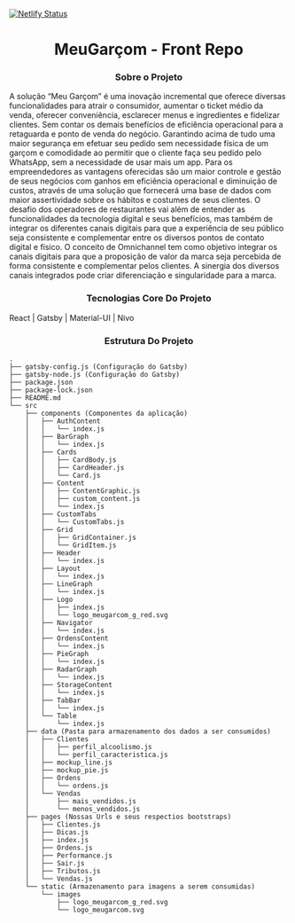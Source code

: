 [![Netlify Status](https://api.netlify.com/api/v1/badges/68ef5b57-6697-4a4e-94d3-982de6261016/deploy-status)](https://app.netlify.com/sites/confident-curie-4c38be/deploys)
<h1 align="center">
	MeuGarçom - Front Repo 
</h1>
<h3 align="center" font-style="italic">
	Sobre o Projeto
</h3>
<p>
A solução “Meu Garçom” é uma inovação incremental que oferece diversas funcionalidades para atrair o consumidor, aumentar o ticket médio da venda, oferecer conveniência, esclarecer menus e ingredientes e fidelizar clientes. Sem contar os demais benefícios de eficiência operacional para a retaguarda e ponto de venda do negócio. Garantindo acima de tudo uma maior segurança em efetuar seu pedido sem necessidade física de um garçom e comodidade ao permitir que o cliente faça seu pedido pelo WhatsApp, sem a necessidade de usar mais um app. Para os empreendedores as vantagens oferecidas são um maior controle e gestão de seus negócios com ganhos em eficiência operacional e diminuição de custos, através de uma solução que fornecerá uma base de dados com maior assertividade sobre os hábitos e costumes de seus clientes. O desafio dos operadores de restaurantes vai além de entender as funcionalidades da tecnologia digital e seus benefícios, mas também de integrar os diferentes canais digitais para que a experiência de seu público seja consistente e complementar entre os diversos pontos de contato digital e físico. O conceito de Omnichannel tem como objetivo integrar os canais digitais para que a proposição de valor da marca seja percebida de forma consistente e complementar pelos clientes. A sinergia dos diversos canais integrados pode criar diferenciação e singularidade para a marca.
</p>
<h3 align="center" font-style="italic">
	Tecnologias Core Do Projeto
</h3>
<p>
	<span> React | Gatsby | Material-UI | Nivo </span>
</p>

<h3 align="center" font-style="italic">
	Estrutura Do Projeto
</h3>

```
.
├── gatsby-config.js (Configuração do Gatsby)
├── gatsby-node.js (Configuração do Gatsby)
├── package.json
├── package-lock.json
├── README.md
└── src
    ├── components (Componentes da aplicação)
    │   ├── AuthContent
    │   │   └── index.js
    │   ├── BarGraph
    │   │   └── index.js
    │   ├── Cards
    │   │   ├── CardBody.js
    │   │   ├── CardHeader.js
    │   │   └── Card.js
    │   ├── Content
    │   │   ├── ContentGraphic.js
    │   │   ├── custom_content.js
    │   │   └── index.js
    │   ├── CustomTabs
    │   │   └── CustomTabs.js
    │   ├── Grid
    │   │   ├── GridContainer.js
    │   │   └── GridItem.js
    │   ├── Header
    │   │   └── index.js
    │   ├── Layout
    │   │   └── index.js
    │   ├── LineGraph
    │   │   └── index.js
    │   ├── Logo
    │   │   ├── index.js
    │   │   └── logo_meugarcom_g_red.svg
    │   ├── Navigator
    │   │   └── index.js
    │   ├── OrdensContent
    │   │   └── index.js
    │   ├── PieGraph
    │   │   └── index.js
    │   ├── RadarGraph
    │   │   └── index.js
    │   ├── StorageContent
    │   │   └── index.js
    │   ├── TabBar
    │   │   └── index.js
    │   └── Table
    │       └── index.js
    ├── data (Pasta para armazenamento dos dados a ser consumidos)
    │   ├── Clientes
    │   │   ├── perfil_alcoolismo.js
    │   │   └── perfil_caracteristica.js
    │   ├── mockup_line.js
    │   ├── mockup_pie.js
    │   ├── Ordens
    │   │   └── ordens.js
    │   └── Vendas
    │       ├── mais_vendidos.js
    │       └── menos_vendidos.js
    ├── pages (Nossas Urls e seus respectios bootstraps)
    │   ├── Clientes.js
    │   ├── Dicas.js
    │   ├── index.js
    │   ├── Ordens.js
    │   ├── Performance.js
    │   ├── Sair.js
    │   ├── Tributos.js
    │   └── Vendas.js
    └── static (Armazenamento para imagens a serem consumidas)
        └── images
            ├── logo_meugarcom_g_red.svg
            └── logo_meugarcom.svg

```
